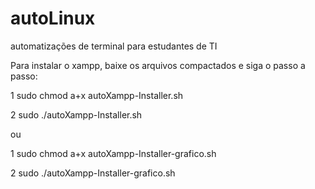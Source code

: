 # autoLinux
automatizações de terminal para estudantes de TI

Para instalar o xampp, baixe os arquivos compactados e siga o passo a passo:

1 sudo chmod a+x autoXampp-Installer.sh

2 sudo ./autoXampp-Installer.sh

ou

1 sudo chmod a+x autoXampp-Installer-grafico.sh

2 sudo ./autoXampp-Installer-grafico.sh
